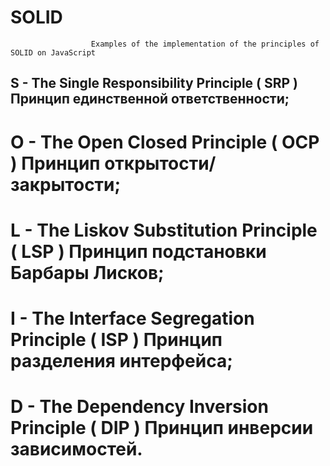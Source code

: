 # SOLID
                      Examples of the implementation of the principles of SOLID on JavaScript

## S - The Single Responsibility Principle   ( SRP )  Принцип единственной ответственности;

# O - The Open Closed Principle             ( OCP )  Принцип открытости/закрытости;

# L - The Liskov Substitution Principle     ( LSP )  Принцип подстановки Барбары Лисков;

# I - The Interface Segregation Principle   ( ISP )  Принцип разделения интерфейса;

# D - The Dependency Inversion Principle    ( DIP )  Принцип инверсии зависимостей.
